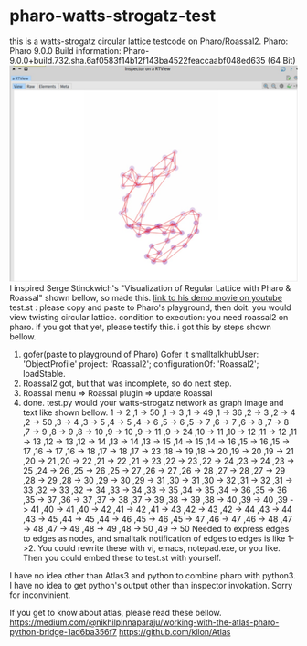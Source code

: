 # pharo-watts-strogatz-test
this is a watts-strogatz circular lattice testcode on Pharo/Roassal2.
Pharo:
Pharo 9.0.0
Build information: Pharo-9.0.0+build.732.sha.6af0583f14b12f143ba4522feaccaabf048ed635 (64 Bit)
![alt text](https://github.com/cobwebkanamachi/pharo-watts-strogatz-test/blob/main/demo.png?raw=true "Demo Screen")
I inspired Serge Stinckwich's "Visualization of Regular Lattice with Pharo & Roassal" shown bellow, so made this.
[link to his demo movie on youtube](https://www.youtube.com/watch?v=kkFa4t5isYQ)
test.st : please copy and paste to Pharo's playground, then doit.
you would view twisting circular lattice.
condition to execution: you need roassal2 on pharo. if you got that yet, please testify this.
i got this by steps shown bellow.
1. gofer(paste to playground of Pharo)
Gofer it
smalltalkhubUser: 'ObjectProfile' project: 'Roassal2';
configurationOf: 'Roassal2';
loadStable.
2. Roassal2 got, but that was incomplete, so do next step.
3. Roassal menu => Roassal plugin => update Roassal
4. done.
test.py would your watts-strogatz network as graph image and text like shown bellow.
1 -> 2 ,1 -> 50 ,1 -> 3 ,1 -> 49 ,1 -> 36 ,2 -> 3 ,2 -> 4 ,2 -> 50 ,3 -> 4 ,3 -> 5 ,4 -> 5 ,4 -> 6 ,5 -> 6 ,5 -> 7 ,6 -> 7 ,6 -> 8 ,7 -> 8 ,7 -> 9 ,8 -> 9 ,8 -> 10 ,9 -> 10 ,9 -> 11 ,9 -> 24 ,10 -> 11 ,10 -> 12 ,11 -> 12 ,11 -> 13 ,12 -> 13 ,12 -> 14 ,13 -> 14 ,13 -> 15 ,14 -> 15 ,14 -> 16 ,15 -> 16 ,15 -> 17 ,16 -> 17 ,16 -> 18 ,17 -> 18 ,17 -> 23 ,18 -> 19 ,18 -> 20 ,19 -> 20 ,19 -> 21 ,20 -> 21 ,20 -> 22 ,21 -> 22 ,21 -> 23 ,22 -> 23 ,22 -> 24 ,23 -> 24 ,23 -> 25 ,24 -> 26 ,25 -> 26 ,25 -> 27 ,26 -> 27 ,26 -> 28 ,27 -> 28 ,27 -> 29 ,28 -> 29 ,28 -> 30 ,29 -> 30 ,29 -> 31 ,30 -> 31 ,30 -> 32 ,31 -> 32 ,31 -> 33 ,32 -> 33 ,32 -> 34 ,33 -> 34 ,33 -> 35 ,34 -> 35 ,34 -> 36 ,35 -> 36 ,35 -> 37 ,36 -> 37 ,37 -> 38 ,37 -> 39 ,38 -> 39 ,38 -> 40 ,39 -> 40 ,39 -> 41 ,40 -> 41 ,40 -> 42 ,41 -> 42 ,41 -> 43 ,42 -> 43 ,42 -> 44 ,43 -> 44 ,43 -> 45 ,44 -> 45 ,44 -> 46 ,45 -> 46 ,45 -> 47 ,46 -> 47 ,46 -> 48 ,47 -> 48 ,47 -> 49 ,48 -> 49 ,48 -> 50 ,49 -> 50
Needed to express edges to edges as nodes, and smalltalk notification of edges to edges is like 1->2.
You could rewrite these with vi, emacs, notepad.exe, or you like.
Then you could embed these to test.st with yourself.

I have no idea other than Atlas3 and python to combine pharo with python3.
I have no idea to get python's output other than inspector invokation.
Sorry for inconvinient.

If you get to know about atlas, please read these bellow.
https://medium.com/@nikhilpinnaparaju/working-with-the-atlas-pharo-python-bridge-1ad6ba356f7
https://github.com/kilon/Atlas
